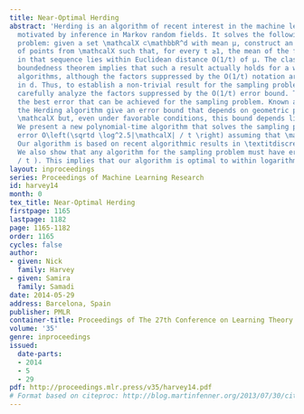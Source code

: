 ```yaml
---
title: Near-Optimal Herding
abstract: 'Herding is an algorithm of recent interest in the machine learning community,
  motivated by inference in Markov random fields. It solves the following sampling
  problem: given a set \mathcalX ⊂\mathbbR^d with mean μ, construct an infinite sequence
  of points from \mathcalX such that, for every t ≥1, the mean of the first t points
  in that sequence lies within Euclidean distance O(1/t) of μ. The classic Perceptron
  boundedness theorem implies that such a result actually holds for a wide class of
  algorithms, although the factors suppressed by the O(1/t) notation are exponential
  in d. Thus, to establish a non-trivial result for the sampling problem, one must
  carefully analyze the factors suppressed by the O(1/t) error bound. This paper studies
  the best error that can be achieved for the sampling problem. Known analysis of
  the Herding algorithm give an error bound that depends on geometric properties of
  \mathcalX but, even under favorable conditions, this bound depends linearly on d.
  We present a new polynomial-time algorithm that solves the sampling problem with
  error O\left(\sqrtd \log^2.5|\mathcalX| / t \right) assuming that \mathcalX is finite.
  Our algorithm is based on recent algorithmic results in \textitdiscrepancy theory.
  We also show that any algorithm for the sampling problem must have error Ω( \sqrtd
  / t ). This implies that our algorithm is optimal to within logarithmic factors. '
layout: inproceedings
series: Proceedings of Machine Learning Research
id: harvey14
month: 0
tex_title: Near-Optimal Herding
firstpage: 1165
lastpage: 1182
page: 1165-1182
order: 1165
cycles: false
author:
- given: Nick
  family: Harvey
- given: Samira
  family: Samadi
date: 2014-05-29
address: Barcelona, Spain
publisher: PMLR
container-title: Proceedings of The 27th Conference on Learning Theory
volume: '35'
genre: inproceedings
issued:
  date-parts:
  - 2014
  - 5
  - 29
pdf: http://proceedings.mlr.press/v35/harvey14.pdf
# Format based on citeproc: http://blog.martinfenner.org/2013/07/30/citeproc-yaml-for-bibliographies/
---
```

